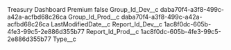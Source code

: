 <?xml version="1.0" encoding="UTF-8"?>
<CustomMetadata xmlns="http://soap.sforce.com/2006/04/metadata" xmlns:xsi="http://www.w3.org/2001/XMLSchema-instance" xmlns:xsd="http://www.w3.org/2001/XMLSchema">
    <label>Treasury Dashboard Premium</label>
    <protected>false</protected>
    <values>
        <field>Group_Id_Dev__c</field>
        <value xsi:type="xsd:string">daba70f4-a3f8-499c-a42a-acfbd68c26ca</value>
    </values>
    <values>
        <field>Group_Id_Prod__c</field>
        <value xsi:type="xsd:string">daba70f4-a3f8-499c-a42a-acfbd68c26ca</value>
    </values>
    <values>
        <field>LastModifiedDate__c</field>
        <value xsi:nil="true"/>
    </values>
    <values>
        <field>Report_Id_Dev__c</field>
        <value xsi:type="xsd:string">1ac8f0dc-605b-4fe3-99c5-2e886d355b77</value>
    </values>
    <values>
        <field>Report_Id_Prod__c</field>
        <value xsi:type="xsd:string">1ac8f0dc-605b-4fe3-99c5-2e886d355b77</value>
    </values>
    <values>
        <field>Type__c</field>
        <value xsi:nil="true"/>
    </values>
</CustomMetadata>
